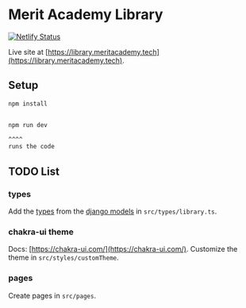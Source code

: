 # Merit Academy Library

[![Netlify Status](https://api.netlify.com/api/v1/badges/03c4ac42-fb57-4d1d-ab37-f62c914bdff0/deploy-status)](https://app.netlify.com/sites/gifted-goldstine-1b7c3c/deploys)

Live site at [https://library.meritacademy.tech](https://library.meritacademy.tech).

## Setup

```bash
npm install


npm run dev

^^^^
runs the code
```

## TODO List

### types

Add the [types](https://www.typescriptlang.org/docs/handbook/2/everyday-types.html#type-aliases) from the [django models](https://github.com/buckldav/merit-api/blob/master/library/library/models.py) in `src/types/library.ts`.

### chakra-ui theme

Docs: [https://chakra-ui.com/](https://chakra-ui.com/).
Customize the theme in `src/styles/customTheme`.

### pages

Create pages in `src/pages`.
